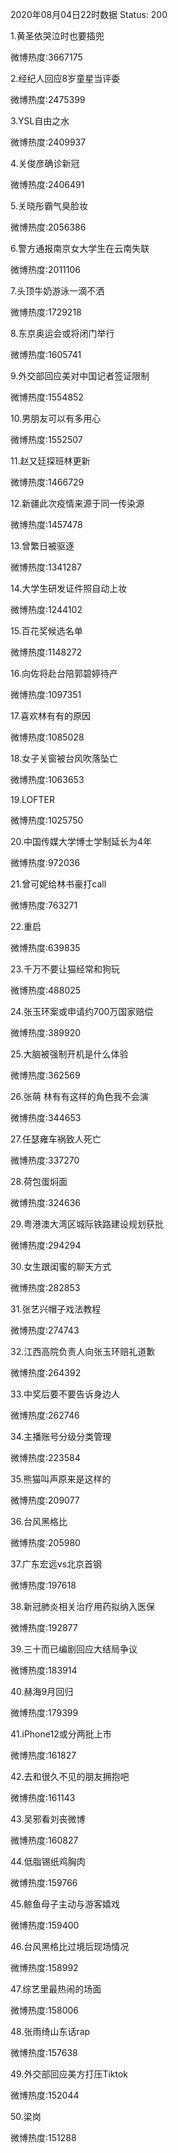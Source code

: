 2020年08月04日22时数据
Status: 200

1.黄圣依哭泣时也要插兜

微博热度:3667175

2.经纪人回应8岁童星当评委

微博热度:2475399

3.YSL自由之水

微博热度:2409937

4.关俊彦确诊新冠

微博热度:2406491

5.关晓彤霸气臭脸妆

微博热度:2056386

6.警方通报南京女大学生在云南失联

微博热度:2011106

7.头顶牛奶游泳一滴不洒

微博热度:1729218

8.东京奥运会或将闭门举行

微博热度:1605741

9.外交部回应美对中国记者签证限制

微博热度:1554852

10.男朋友可以有多用心

微博热度:1552507

11.赵又廷探班林更新

微博热度:1466729

12.新疆此次疫情来源于同一传染源

微博热度:1457478

13.曾繁日被驱逐

微博热度:1341287

14.大学生研发证件照自动上妆

微博热度:1244102

15.百花奖候选名单

微博热度:1148272

16.向佐将赴台陪郭碧婷待产

微博热度:1097351

17.喜欢林有有的原因

微博热度:1085028

18.女子关窗被台风吹落坠亡

微博热度:1063653

19.LOFTER

微博热度:1025750

20.中国传媒大学博士学制延长为4年

微博热度:972036

21.曾可妮给林书豪打call

微博热度:763271

22.重启

微博热度:639835

23.千万不要让猫经常和狗玩

微博热度:488025

24.张玉环案或申请约700万国家赔偿

微博热度:389920

25.大脑被强制开机是什么体验

微博热度:362569

26.张萌 林有有这样的角色我不会演

微博热度:344653

27.任瑟雍车祸致人死亡

微博热度:337270

28.荷包蛋焖面

微博热度:324636

29.粤港澳大湾区城际铁路建设规划获批

微博热度:294294

30.女生跟闺蜜的聊天方式

微博热度:282853

31.张艺兴帽子戏法教程

微博热度:274743

32.江西高院负责人向张玉环赔礼道歉

微博热度:264392

33.中奖后要不要告诉身边人

微博热度:262746

34.主播账号分级分类管理

微博热度:223584

35.熊猫叫声原来是这样的

微博热度:209077

36.台风黑格比

微博热度:205980

37.广东宏远vs北京首钢

微博热度:197618

38.新冠肺炎相关治疗用药拟纳入医保

微博热度:192877

39.三十而已编剧回应大结局争议

微博热度:183914

40.赫海9月回归

微博热度:179399

41.iPhone12或分两批上市

微博热度:161827

42.去和很久不见的朋友拥抱吧

微博热度:161143

43.吴邪看刘丧微博

微博热度:160827

44.低脂锡纸鸡胸肉

微博热度:159766

45.鲸鱼母子主动与游客嬉戏

微博热度:159400

46.台风黑格比过境后现场情况

微博热度:158992

47.综艺里最热闹的场面

微博热度:158006

48.张雨绮山东话rap

微博热度:157638

49.外交部回应美方打压Tiktok

微博热度:152044

50.梁岗

微博热度:151288


